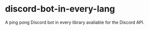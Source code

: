 # discord-bot-in-every-lang
A ping pong Discord bot in every library avaliable for the Discord API.

